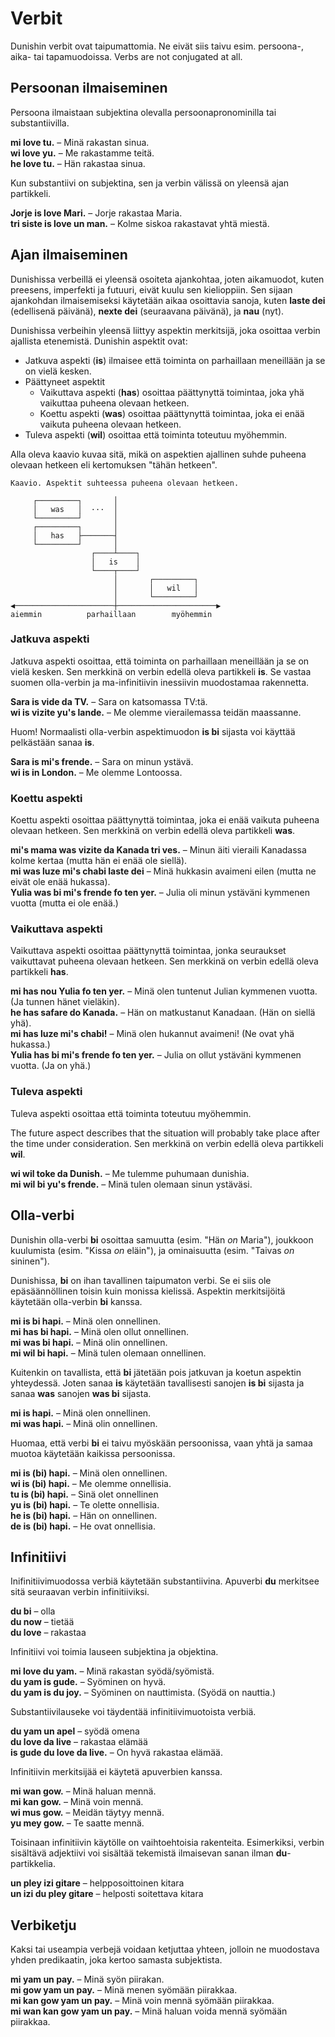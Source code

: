 # Verbit

Dunishin verbit ovat taipumattomia.
Ne eivät siis taivu esim. persoona-, aika- tai tapamuodoissa.
Verbs are not conjugated at all.

## Persoonan ilmaiseminen

Persoona ilmaistaan subjektina olevalla persoonapronominilla tai substantiivilla.

**mi love tu.**
– Minä rakastan sinua.  
**wi love yu.**
– Me rakastamme teitä.  
**he love tu.**
– Hän rakastaa sinua.

Kun substantiivi on subjektina, sen ja verbin välissä on yleensä ajan partikkeli.

**Jorje is love Mari.**
– Jorje rakastaa Maria.  
**tri siste is love un man.**
– Kolme siskoa rakastavat yhtä miestä.

## Ajan ilmaiseminen

Dunishissa verbeillä ei yleensä osoiteta ajankohtaa,
joten aikamuodot, kuten preesens, imperfekti ja futuuri, eivät kuulu sen kielioppiin.
Sen sijaan ajankohdan ilmaisemiseksi käytetään aikaa osoittavia sanoja, kuten
**laste dei**
(edellisenä päivänä),
**nexte dei**
(seuraavana päivänä), ja
**nau**
(nyt).

Dunishissa verbeihin yleensä liittyy aspektin merkitsijä,
joka osoittaa verbin ajallista etenemistä.
Dunishin aspektit ovat:

- Jatkuva aspekti (**is**) ilmaisee että toiminta on parhaillaan meneillään ja se on vielä kesken.
- Päättyneet aspektit
    - Vaikuttava aspekti (**has**) osoittaa päättynyttä toimintaa, joka yhä vaikuttaa puheena olevaan hetkeen.
    - Koettu aspekti (**was**) osoittaa päättynyttä toimintaa, joka ei enää vaikuta puheena olevaan hetkeen.
- Tuleva aspekti (**wil**) osoittaa että toiminta toteutuu myöhemmin.

Alla oleva kaavio kuvaa sitä, mikä on aspektien ajallinen suhde puheena olevaan hetkeen
eli kertomuksen "tähän hetkeen".

    Kaavio. Aspektit suhteessa puheena olevaan hetkeen.
    
         ┌─────────┐       │
         │   was   │  ···  │
         └─────────┘       │
         ┌─────────┐       │
         │   has   ├───────┤
         └─────────┘       │
                      ┌────┴────┐
                      │   is    │
                      └────┬────┘
                           │       ┌─────────┐   
                           │       │   wil   │
                           │       └─────────┘
    ◀──────────────────────┼──────────────────────▶
    aiemmin          parhaillaan        myöhemmin


### Jatkuva aspekti

Jatkuva aspekti osoittaa, että toiminta on parhaillaan meneillään ja se on vielä kesken.
Sen merkkinä on verbin edellä oleva partikkeli **is**.
Se vastaa suomen olla-verbin ja ma-infinitiivin inessiivin muodostamaa rakennetta.

**Sara is vide da TV.**
– Sara on katsomassa TV:tä.  
**wi is vizite yu's lande.**
– Me olemme vierailemassa teidän maassanne.

Huom! Normaalisti olla-verbin aspektimuodon **is bi** sijasta voi käyttää pelkästään sanaa **is**.

**Sara is mi's frende.**
– Sara on minun ystävä.  
**wi is in London.**
– Me olemme Lontoossa.


### Koettu aspekti

Koettu aspekti osoittaa päättynyttä toimintaa, joka ei enää vaikuta puheena olevaan hetkeen.
Sen merkkinä on verbin edellä oleva partikkeli **was**.

**mi's mama was vizite da Kanada tri ves.**
– Minun äiti vieraili Kanadassa kolme kertaa (mutta hän ei enää ole siellä).  
**mi was luze mi's chabi laste dei**
– Minä hukkasin avaimeni eilen (mutta ne eivät ole enää hukassa).  
**Yulia was bi mi's frende fo ten yer.**
– Julia oli minun ystäväni kymmenen vuotta (mutta ei ole enää.)


### Vaikuttava aspekti

Vaikuttava aspekti osoittaa päättynyttä toimintaa, jonka seuraukset vaikuttavat puheena olevaan hetkeen.
Sen merkkinä on verbin edellä oleva partikkeli **has**.

**mi has nou Yulia fo ten yer.**
– Minä olen tuntenut Julian kymmenen vuotta. (Ja tunnen hänet vieläkin).  
**he has safare do Kanada.**
– Hän on matkustanut Kanadaan. (Hän on siellä yhä).  
**mi has luze mi's chabi!**
– Minä olen hukannut avaimeni! (Ne ovat yhä hukassa.)  
**Yulia has bi mi's frende fo ten yer.**
– Julia on ollut ystäväni kymmenen vuotta. (Ja on yhä.)


### Tuleva aspekti

Tuleva aspekti osoittaa että toiminta toteutuu myöhemmin.

The future aspect describes that the situation will probably take place after the time under consideration.
Sen merkkinä on verbin edellä oleva partikkeli **wil**.

**wi wil toke da Dunish.**
– Me tulemme puhumaan dunishia.  
**mi wil bi yu's frende.**
– Minä tulen olemaan sinun ystäväsi.

## Olla-verbi

Dunishin olla-verbi **bi** osoittaa
samuutta (esim. "Hän _on_ Maria"),
joukkoon kuulumista (esim. "Kissa _on_ eläin"),
ja ominaisuutta (esim. "Taivas _on_ sininen").

Dunishissa, **bi** on ihan tavallinen taipumaton verbi.
Se ei siis ole epäsäännöllinen toisin kuin monissa kielissä.
Aspektin merkitsijöitä käytetään olla-verbin **bi** kanssa.

**mi is bi hapi.**
– Minä olen onnellinen.  
**mi has bi hapi.**
– Minä olen ollut onnellinen.  
**mi was bi hapi.**
– Minä olin onnellinen.  
**mi wil bi hapi.**
– Minä tulen olemaan onnellinen.

Kuitenkin on tavallista, että **bi** jätetään pois jatkuvan ja koetun aspektin yhteydessä.
Joten sanaa **is** käytetään tavallisesti sanojen **is bi** sijasta
ja sanaa **was** sanojen **was bi** sijasta.

**mi is hapi.**
– Minä olen onnellinen.  
**mi was hapi.**
– Minä olin onnellinen.  

Huomaa, että verbi **bi** ei taivu myöskään persoonissa,
vaan yhtä ja samaa muotoa käytetään kaikissa persoonissa.

**mi is (bi) hapi.**
– Minä olen onnellinen.  
**wi is (bi) hapi.**
– Me olemme onnellisia.  
**tu is (bi) hapi.**
– Sinä olet onnellinen  
**yu is (bi) hapi.**
– Te olette onnellisia.  
**he is (bi) hapi.**
– Hän on onnellinen.  
**de is (bi) hapi.**
– He ovat onnellisia.


## Infinitiivi

Inifinitiivimuodossa verbiä käytetään substantiivina.
Apuverbi **du** merkitsee sitä seuraavan verbin infinitiiviksi.

**du bi**
– olla  
**du now**
– tietää  
**du love**
– rakastaa

Infinitiivi voi toimia lauseen subjektina ja objektina.

**mi love du yam.**
– Minä rakastan syödä/syömistä.  
**du yam is gude.**
– Syöminen on hyvä.  
**du yam is du joy.**
– Syöminen on nauttimista. (Syödä on nauttia.)

Substantiivilauseke voi täydentää infinitiivimuotoista verbiä.

**du yam un apel**
– syödä omena  
**du love da live**
– rakastaa elämää  
**is gude du love da live.**
– On hyvä rakastaa elämää.

Infinitiivin merkitsijää ei käytetä apuverbien kanssa.

**mi wan gow.**
– Minä haluan mennä.  
**mi kan gow.**
– Minä voin mennä.  
**wi mus gow.**
– Meidän täytyy mennä.  
**yu mey gow.**
– Te saatte mennä.

Toisinaan infinitiivin käytölle on vaihtoehtoisia rakenteita.
Esimerkiksi, verbin sisältävä adjektiivi voi sisältää tekemistä ilmaisevan sanan ilman **du**-partikkelia.

**un pley izi gitare**
– helpposoittoinen kitara  
**un izi du pley gitare**
– helposti soitettava kitara


## Verbiketju

Kaksi tai useampia verbejä voidaan ketjuttaa yhteen,
jolloin ne muodostava yhden predikaatin, joka kertoo samasta subjektista.

**mi yam un pay.**
– Minä syön piirakan.  
**mi gow yam un pay.**
– Minä menen syömään piirakkaa.  
**mi kan gow yam un pay.**
– Minä voin mennä syömään piirakkaa.  
**mi wan kan gow yam un pay.**
– Minä haluan voida mennä syömään piirakkaa.


